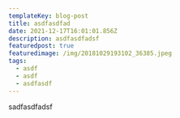 ```yaml
---
templateKey: blog-post
title: asdfasdfad
date: 2021-12-17T16:01:01.856Z
description: asdfasdfadsf
featuredpost: true
featuredimage: /img/20181029193102_36385.jpeg
tags:
  - asdf
  - asdf
  - asdfasdf
---
```

sadfasdfadsf